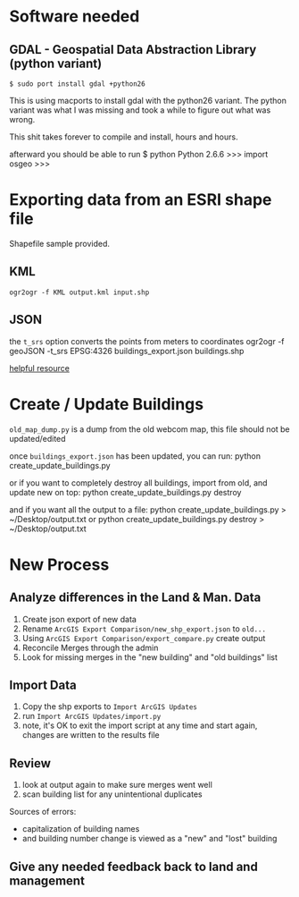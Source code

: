 # Software needed

## GDAL - Geospatial Data Abstraction Library (python variant)

    $ sudo port install gdal +python26

This is using macports to install gdal with the python26 variant.  The python variant was what I was missing and took a while to figure out what was wrong.

This shit takes forever to compile and install, hours and hours.

afterward you should be able to run
    $ python
    Python 2.6.6
    >>> import osgeo
    >>>


# Exporting data from an ESRI shape file

Shapefile sample provided.

## KML
    ogr2ogr -f KML output.kml input.shp

## JSON
the `t_srs` option converts the points from meters to coordinates
    ogr2ogr -f geoJSON -t_srs EPSG:4326 buildings_export.json buildings.shp

[helpful resource](http://gis.stackexchange.com/questions/98/how-can-i-convert-kml-to-esris-shapefile-format) 


# Create / Update Buildings

`old_map_dump.py` is a dump from the old webcom map, this file should not be updated/edited

once `buildings_export.json` has been updated, you can run:
    python create_update_buildings.py

or if you want to completely destroy all buildings, import from old, and update new on top:
    python create_update_buildings.py destroy

and if you want all the output to a file:
    python create_update_buildings.py > ~/Desktop/output.txt
or
    python create_update_buildings.py destroy > ~/Desktop/output.txt



# New Process

## Analyze differences in the Land & Man. Data
1. Create json export of new data
1. Rename `ArcGIS Export Comparison/new_shp_export.json` to `old...`
1. Using `ArcGIS Export Comparison/export_compare.py` create output
1. Reconcile Merges through the admin
1. Look for missing merges in the "new building" and "old buildings" list

## Import Data
1. Copy the shp exports to `Import ArcGIS Updates`
1. run `Import ArcGIS Updates/import.py`
1. note, it's OK to exit the import script at any time and start again, changes are written to the results file

## Review
1. look at output again to make sure merges went well
1. scan building list for any unintentional duplicates

Sources of errors:
* capitalization of building names
* and building number change is viewed as a "new" and "lost" building

## Give any needed feedback back to land and management